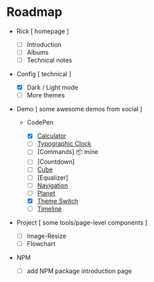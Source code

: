 # Roadmap

- Rick [ homepage ]

  - [ ] Introduction
  - [ ] Albums
  - [ ] Technical notes

- Config [ technical ]

  - [x] Dark / Light mode
  - [ ] More themes

- Demo [ some awesome demos from social ]

  - CodePen

    - [x] [Calculator](https://codepen.io/rickyeckhardt/pen/eYNzRQJ)
    - [ ] [Typographic Clock](https://codepen.io/graphilla/pen/zEZKpN)
    - [ ] [Commands] 📦 mine
    - [ ] [Countdown]
    - [ ] [Cube](https://codepen.io/bsehovac/pen/EMyWVv)
    - [ ] [Equalizer]
    - [ ] [Navigation](https://codepen.io/katydecorah/pen/nYLbEN)
    - [ ] [Planet](https://codepen.io/piotrkalinowski/pen/yMXomv)
    - [x] [Theme Switch](https://codepen.io/isaaclouzeiro/pen/YzRzmwQ)
    - [ ] [Timeline](https://codepen.io/knyttneve/pen/bgvmma)

- Project [ some tools/page-level components ]

  - [ ] Image-Resize
  - [ ] Flowchart

- NPM

  - [ ] add NPM package introduction page
